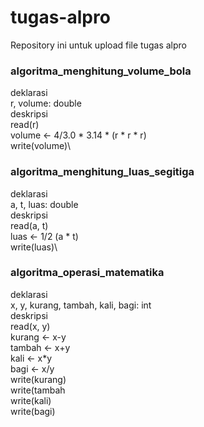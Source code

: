 # tugas-alpro
Repository ini untuk upload file tugas alpro

### algoritma_menghitung_volume_bola
deklarasi\
	r, volume: double\
deskripsi\
    read(r)\
    volume <- 4/3.0 * 3.14 * (r * r * r)\
    write(volume)\
			  
### algoritma_menghitung_luas_segitiga
deklarasi\
    a, t, luas: double\
deskripsi\
    read(a, t)\
    luas <- 1/2 (a * t)\
    write(luas)\
  
### algoritma_operasi_matematika
deklarasi\
     x, y, kurang, tambah, kali, bagi: int\
  deskripsi\
     read(x, y)\
     kurang <- x-y\
     tambah <- x+y\
     kali <- x*y\
     bagi <- x/y\
     write(kurang)\
     write(tambah\
     write(kali)\
     write(bagi)
